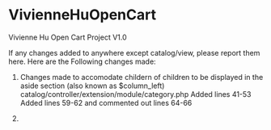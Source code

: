 # VivienneHuOpenCart
Vivienne Hu Open Cart Project V1.0


If any changes added to anywhere except catalog/view, please report them here. Here are the Following changes made:

1. Changes made to accomodate childern of children  to be displayed in the aside section (also known as $column_left)
  catalog/controller/extension/module/category.php
  Added lines 41-53
  Added lines 59-62 and commented out lines 64-66
  
2.
